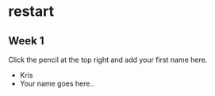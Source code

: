 # restart

## Week 1

Click the pencil at the top right and add your first name here.

* Kris
* Your name goes here..
